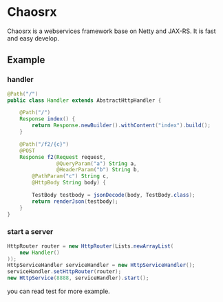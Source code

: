 # Chaosrx

Chaosrx is a webservices framework base on Netty and JAX-RS. It is fast and easy develop. 

## Example

### handler

```java
@Path("/")
public class Handler extends AbstractHttpHandler {

    @Path("/")
    Response index() {
        return Response.newBuilder().withContent("index").build();
    }

    @Path("/f2/{c}")
    @POST
    Response f2(Request request,
                @QueryParam("a") String a,
                @HeaderParam("b") String b, 
		@PathParam("c") String c, 
		@HttpBody String body) {

        TestBody testbody = jsonDecode(body, TestBody.class);
        return renderJson(testbody);
    }
}
```

### start a server

```java
HttpRouter router = new HttpRouter(Lists.newArrayList(
	new Handler()
));
HttpServiceHandler serviceHandler = new HttpServiceHandler();
serviceHandler.setHttpRouter(router);
new HttpService(8888, serviceHandler).start();
```

you can read test for more example.
